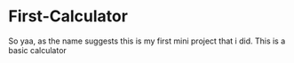 # First-Calculator
So yaa, as the name suggests this is my first mini project that i did.
This is a basic calculator
